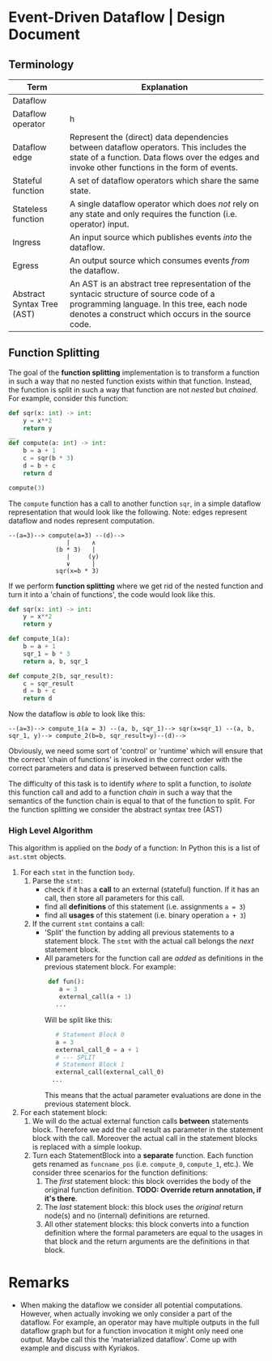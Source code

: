 # Event-Driven Dataflow | Design Document

## Terminology

| __Term__                   | __Explanation__                                                                                                                                                                            |
|----------------------------|--------------------------------------------------------------------------------------------------------------------------------------------------------------------------------------------|
| Dataflow                   |                                                                                                                                                                                            |
| Dataflow operator          | h                                                                                                                                                                                          |         
| Dataflow edge | Represent the (direct) data dependencies between dataflow operators. This includes the state of a function. Data flows over the edges and invoke other functions in the form of events. |
| Stateful function | A set of dataflow operators which share the same state.  |
| Stateless function | A single dataflow operator which does _not_ rely on any state and only requires the function (i.e. operator) input.|
| Ingress | An input source which publishes events _into_ the dataflow. |
| Egress | An output source which consumes events _from_ the dataflow. |
| Abstract Syntax Tree (AST) | An AST is an abstract tree representation of the syntacic structure of source code of a programming language. In this tree, each node denotes a construct which occurs in the source code. |
## Function Splitting
The goal of the __function splitting__ implementation is to transform a function in such a way that no nested function exists within that function.
Instead, the function is split in such a way that function are not _nested_ but _chained_. For example, consider this function:

```python
def sqr(x: int) -> int:
    y = x**2
    return y
__
def compute(a: int) -> int:
    b = a + 1
    c = sqr(b * 3)
    d = b + c
    return d

compute(3)
```

The `compute` function has a call to another function `sqr`, in a simple dataflow representation that would look like the following. Note: edges represent dataflow and nodes represent computation.
```
--(a=3)--> compute(a=3) --(d)-->
                |      ∧
             (b * 3)   |
                |     (y)
                ∨      |
             sqr(x=b * 3)
```

If we perform __function splitting__ where we get rid of the nested function and turn it into a 'chain of functions', the code would look like this.
```python
def sqr(x: int) -> int:
    y = x**2
    return y

def compute_1(a):
    b = a + 1
    sqr_1 = b * 3
    return a, b, sqr_1

def compute_2(b, sqr_result):
    c = sqr_result
    d = b + c
    return d
```
Now the dataflow is _able_ to look like this:
```
--(a=3)--> compute_1(a = 3) --(a, b, sqr_1)--> sqr(x=sqr_1) --(a, b, sqr_1, y)--> compute_2(b=b, sqr_result=y)--(d)-->
```
Obviously, we need some sort of 'control' or 'runtime' which will ensure that the correct 'chain of functions' is invoked in the correct order with the correct parameters and data is preserved between function calls.

The difficulty of this task is to identify _where_ to split a function, to _isolate_ this function call and add to a function _chain_ in such a way that the semantics of the function chain is equal to that of the function to split.
For the function splitting we consider the abstract syntax tree (AST)
### High Level Algorithm
This algorithm is applied on the _body_ of a function: In Python this is a list of `ast.stmt` objects.
1. For each `stmt` in the function `body`.
    1. Parse the `stmt`:
        - check if it has a **call** to an external (stateful) function. If it has an call, then store all parameters for this call.
        - find all **definitions** of this statement (i.e. assignments `a = 3`)
        - find all **usages** of this statement (i.e. binary operation `a + 3`)
    2. If the current `stmt` contains a call:
        - 'Split' the function by adding all previous statements to a statement block. The `stmt` with the actual call belongs the _next_ statement block.
        - All parameters for the function call are _added_ as definitions in the previous statement block. For example:
           ```python
            def fun():
               a = 3
               external_call(a + 1)
              ...
           ```
            Will be split like this:
            ```python
               # Statement Block 0
               a = 3
               external_call_0 = a + 1
               # --- SPLIT
               # Statement Block 1
               external_call(external_call_0)
              ...
           ```
          This means that the actual parameter evaluations are done in the previous statement block.
2. For each statement block:
    1. We will do the actual external function calls **between** statements block. Therefore we add the call result as parameter in the statement block with the call. Moreover the actual call in the statement blocks is replaced with a simple lookup.  
    2. Turn each StatementBlock into a **separate** function. Each function gets renamed as `funcname_pos` (i.e. `compute_0`, `compute_1`, etc.). We consider three scenarios for the function definitions:
        1. The _first_ statement block: this block overrides the body of the original function definition. **TODO: Override return annotation, if it's there**.
        2. The _last_ statement block: this block uses the _original_ return node(s) and no (internal) definitions are returned.
        3. All other statement blocks: this block converts into a function definition where the formal parameters are equal to the usages in that block and the return arguments are the definitions in that block.
        
         
        


# Remarks
- When making the dataflow we consider all potential computations. However, when actually invoking we only consider a part of the dataflow.
For example, an operator may have multiple outputs in the full dataflow graph but for a function invocation it might only need one output.
Maybe call this the 'materialized dataflow'. Come up with example and discuss with Kyriakos.
